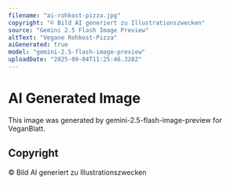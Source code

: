 ```yaml
---
filename: "ai-rohkost-pizza.jpg"
copyright: "© Bild AI generiert zu Illustrationszwecken"
source: "Gemini 2.5 Flash Image Preview"
altText: "Vegane Rohkost-Pizza"
aiGenerated: true
model: "gemini-2.5-flash-image-preview"
uploadDate: "2025-09-04T11:25:46.328Z"
---
```


# AI Generated Image

This image was generated by gemini-2.5-flash-image-preview for VeganBlatt.

## Copyright
© Bild AI generiert zu Illustrationszwecken

